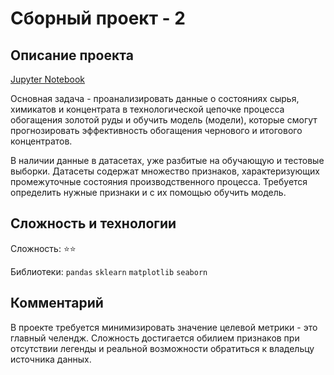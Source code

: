 # Сборный проект - 2


## Описание проекта

[Jupyter Notebook](https://github.com/kruspe2009/yandex.praktikum_ds/blob/main/09%20-%20%D0%A1%D0%B1%D0%BE%D1%80%D0%BD%D1%8B%D0%B9%20%D0%BF%D1%80%D0%BE%D0%B5%D0%BA%D1%82%202/module_2_project.ipynb)

Основная задача - проанализировать данные о состояниях сырья, химикатов и концентрата в технологической цепочке процесса обогащения золотой руды и обучить модель (модели), которые смогут прогнозировать эффективность обогащения чернового и итогового концентратов. 

В наличии данные в датасетах, уже разбитые на обучающую и тестовые выборки. Датасеты содержат множество признаков, характеризующих промежуточные состояния производственного процесса. Требуется определить нужные признаки и с их помощью обучить модель.  

## Сложность и технологии

Сложность: :star::star:

Библиотеки: `pandas` `sklearn` `matplotlib` `seaborn`

## Комментарий

В проекте требуется минимизировать значение целевой метрики - это главный челендж. Сложность достигается обилием признаков при отсутствии легенды и реальной возможности обратиться к владельцу источника данных. 
